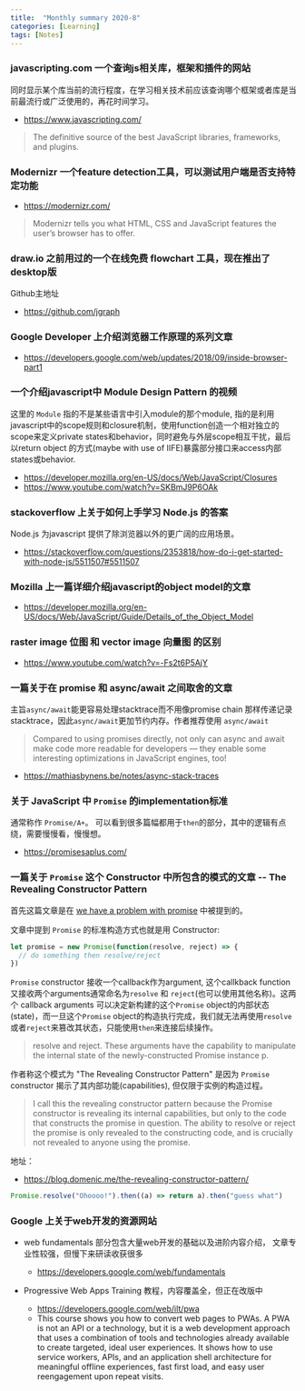 ```yaml
---
title:  "Monthly summary 2020-8"
categories: [Learning]
tags: [Notes]
---
```


### javascripting.com 一个查询js相关库，框架和插件的网站

同时显示某个库当前的流行程度，在学习相关技术前应该查询哪个框架或者库是当前最流行或广泛使用的，再花时间学习。

- https://www.javascripting.com/

> The definitive source of the best
JavaScript libraries, frameworks, and plugins.


### Modernizr 一个feature detection工具，可以测试用户端是否支持特定功能

- https://modernizr.com/

> Modernizr tells you what HTML, CSS and JavaScript features the user’s browser has to offer.

### draw.io 之前用过的一个在线免费 flowchart 工具，现在推出了desktop版

Github主地址

- https://github.com/jgraph


### Google Developer 上介绍浏览器工作原理的系列文章

- https://developers.google.com/web/updates/2018/09/inside-browser-part1


### 一个介绍javascript中 Module Design Pattern 的视频

这里的 `Module` 指的不是某些语言中引入module的那个module, 指的是利用javascript中的scope规则和closure机制，使用function创造一个相对独立的scope来定义private states和behavior，同时避免与外层scope相互干扰，最后以return object 的方式(maybe with use of IIFE)暴露部分接口来access内部states或behavior.

- https://developer.mozilla.org/en-US/docs/Web/JavaScript/Closures
- https://www.youtube.com/watch?v=SKBmJ9P6OAk

### stackoverflow 上关于如何上手学习 Node.js 的答案

Node.js 为javascript 提供了除浏览器以外的更广阔的应用场景。

- https://stackoverflow.com/questions/2353818/how-do-i-get-started-with-node-js/5511507#5511507

### Mozilla 上一篇详细介绍javascript的object model的文章

- https://developer.mozilla.org/en-US/docs/Web/JavaScript/Guide/Details_of_the_Object_Model

### raster image 位图 和 vector image 向量图 的区别

- https://www.youtube.com/watch?v=-Fs2t6P5AjY

### 一篇关于在 promise 和 async/await 之间取舍的文章

主旨`async/await`能更容易处理stacktrace而不用像promise chain 那样传递记录stacktrace，因此`async/await`更加节约内存。作者推荐使用 `async/await`

> Compared to using promises directly, not only can async and await make code more readable for developers — they enable some interesting optimizations in JavaScript engines, too!

- https://mathiasbynens.be/notes/async-stack-traces

### 关于 JavaScript 中 `Promise` 的implementation标准

通常称作 `Promise/A+`。 可以看到很多篇幅都用于`then`的部分，其中的逻辑有点绕，需要慢慢看，慢慢想。

- https://promisesaplus.com/

### 一篇关于 `Promise` 这个 Constructor 中所包含的模式的文章 -- The Revealing Constructor Pattern

首先这篇文章是在 [we have a problem with promise](https://pouchdb.com/2015/05/18/we-have-a-problem-with-promises.html) 中被提到的。

文章中提到 `Promise` 的标准构造方式也就是用 Constructor:

```js
let promise = new Promise(function(resolve, reject) => {
  // do something then resolve/reject
})
```

`Promise` constructor 接收一个callback作为argument, 这个callkback function又接收两个arguments通常命名为`resolve` 和 `reject`(也可以使用其他名称)。这两个 callback arguments 可以决定新构建的这个`Promise` object的内部状态(state)，而一旦这个`Promise` object的构造执行完成，我们就无法再使用`resolve`或者`reject`来篡改其状态，只能使用`then`来连接后续操作。

> resolve and reject. These arguments have the capability to manipulate the internal state of the newly-constructed Promise instance p.

作者称这个模式为 "The Revealing Constructor Pattern" 是因为 `Promise` constructor 揭示了其内部功能(capabilities), 但仅限于实例的构造过程。

> I call this the revealing constructor pattern because the Promise constructor is revealing its internal capabilities, but only to the code that constructs the promise in question. The ability to resolve or reject the promise is only revealed to the constructing code, and is crucially not revealed to anyone using the promise.

地址：
- https://blog.domenic.me/the-revealing-constructor-pattern/

```js
Promise.resolve("Ohoooo!").then((a) => return a).then("guess what")
```

### Google 上关于web开发的资源网站

- web fundamentals 部分包含大量web开发的基础以及进阶内容介绍， 文章专业性较强，但慢下来研读收获很多
  - https://developers.google.com/web/fundamentals

- Progressive Web Apps Training 教程，内容覆盖全，但正在改版中
  - https://developers.google.com/web/ilt/pwa
  - This course shows you how to convert web pages to PWAs. A PWA is not an API or a technology, but it is a web development approach that uses a combination of tools and technologies already available to create targeted, ideal user experiences. It shows how to use service workers, APIs, and an application shell architecture for meaningful offline experiences, fast first load, and easy user reengagement upon repeat visits.
